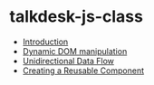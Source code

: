 # talkdesk-js-class

 * [Introduction](./00-introduction.md)
 * [Dynamic DOM manipulation](./01-dynamic-dom-manipulation.md)
 * [Unidirectional Data Flow](./02-unidirectional-data-flow.md)
 * [Creating a Reusable Component](./03-creating-reusable-component.md)
